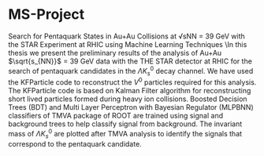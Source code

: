 # MS-Project
Search for Pentaquark States in Au+Au Collisions at √sNN = 39 GeV with the STAR Experiment at RHIC using Machine Learning Techniques 
\\In this thesis we present the preliminary results of the analysis of Au+Au $\sqrt{s_{NN}}$ = 39 GeV data with the THE STAR detector at RHIC for the search of pentaquark candidates in the $\Lambda K_s^0$ decay channel. We have used the KFParticle code to reconstruct the $V^0$ particles required for this analysis. The KFParticle code is based on Kalman Filter algorithm for reconstructing short lived particles formed during heavy ion collisions. Boosted Decision Trees (BDT) and Multi Layer Perceptron with Bayesian Regulator (MLPBNN) classifiers of TMVA package of ROOT are trained using signal and background trees to help classify signal from background. The invariant mass of $\Lambda K_s^0$ are plotted after TMVA analysis to identify the signals that correspond to the pentaquark candidate.
